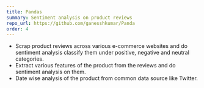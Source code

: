 ```yaml
---
title: Pandas
summary: Sentiment analysis on product reviews
repo_url: https://github.com/ganesshkumar/Panda
order: 4
---
```


* Scrap product reviews across various e-commerce websites and do sentiment analysis classify them under positive, negative and neutral categories.
* Extract various features of the product from the reviews and do sentiment analysis on them.
* Date wise analysis of the product from common data source like Twitter.
